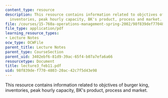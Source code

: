 ```yaml
---
content_type: resource
description: This resource contains information related to objctives of burger king,
  inventories, peak hourly capacity, BK's product, process and market.
file: /courses/15-760a-operations-management-spring-2002/98f839def770480320ac42c7f5d43e98_lecture3_feb11.pdf
file_type: application/pdf
learning_resource_types:
- Lecture Notes
ocw_type: OCWFile
parent_title: Lecture Notes
parent_type: CourseSection
parent_uid: 3402ebf6-81d9-39ac-65f4-b07a7efa6a66
resourcetype: Document
title: lecture3_feb11.pdf
uid: 98f839de-f770-4803-20ac-42c7f5d43e98
---
```

This resource contains information related to objctives of burger king, inventories, peak hourly capacity, BK's product, process and market.